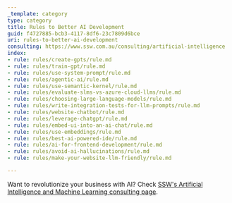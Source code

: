 ```yaml
---
_template: category
type: category
title: Rules to Better AI Development
guid: f4727885-bcb3-4117-8df6-23c7809d6bce
uri: rules-to-better-ai-development
consulting: https://www.ssw.com.au/consulting/artificial-intelligence
index:
- rule: rules/create-gpts/rule.md
- rule: rules/train-gpt/rule.md
- rule: rules/use-system-prompt/rule.md
- rule: rules/agentic-ai/rule.md
- rule: rules/use-semantic-kernel/rule.md
- rule: rules/evaluate-slms-vs-azure-cloud-llms/rule.md
- rule: rules/choosing-large-language-models/rule.md
- rule: rules/write-integration-tests-for-llm-prompts/rule.md
- rule: rules/website-chatbot/rule.md
- rule: rules/leverage-chatgpt/rule.md
- rule: rules/embed-ui-into-an-ai-chat/rule.md
- rule: rules/use-embeddings/rule.md
- rule: rules/best-ai-powered-ide/rule.md
- rule: rules/ai-for-frontend-development/rule.md
- rule: rules/avoid-ai-hallucinations/rule.md
- rule: rules/make-your-website-llm-friendly/rule.md

---
```


Want to revolutionize your business with AI? Check [SSW's Artificial Intelligence and Machine Learning consulting page](https://www.ssw.com.au/consulting/artificial-intelligence).
